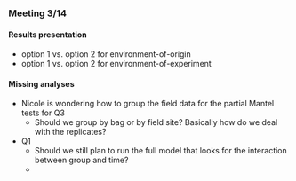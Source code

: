 ### Meeting 3/14

#### Results presentation
- option 1 vs. option 2 for environment-of-origin
- option 1 vs. option 2 for environment-of-experiment

#### Missing analyses
- Nicole is wondering how to group the field data for the partial Mantel tests for Q3
  - Should we group by bag or by field site? Basically how do we deal with the replicates?
- Q1
  - Should we still plan to run the full model that looks for the interaction between group and time?
  - 
